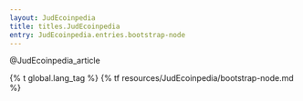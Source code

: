 ```yaml
---
layout: JudEcoinpedia
title: titles.JudEcoinpedia
entry: JudEcoinpedia.entries.bootstrap-node
---
```


@JudEcoinpedia_article

{% t global.lang_tag %}
{% tf resources/JudEcoinpedia/bootstrap-node.md %}

